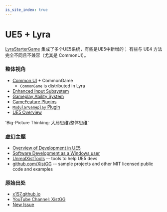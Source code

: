 ```yaml
---
is_site_index: true
---
```



# UE5 + Lyra
[LyraStarterGame](/UE5/LyraStarterGame/)
集成了多个UE5系统，有些是UE5中新增的； 有些与 UE4 方法完全不同且不兼容（尤其是 CommonUI）。


### 整体视角 

- [Common UI](/UE5/CommonUI/) + CommonGame
  - `CommonGame` is distributed in Lyra
- [Enhanced Input Subsystem](/UE5/EnhancedInput/)
- [Gameplay Ability System](/UE5/GameplayAbilitySystem/)
- [GameFeature Plugins](/UE5/GameFeatures/)
- [`ModularGameplay` Plugin](/UE5/ModularGameplay/)
- [UE5 Overview](/UE5/)

'Big-Picture Thinking: 大局思维\整体思维'

### 虚幻主题

- [Overview of Development in UE5](/UE5/Dev/)
- [Software Development as a Windows user](/Windows/)
- [UnrealXistTools](/UnrealXistTools/) -- tools to help UE5 devs
- [github.com/XistGG](https://github.com/XistGG) -- sample projects and other MIT licensed public code and examples


### 原始出处

-  [x157.github.io](https://x157.github.io)  
-  [YouTube Channel: XistGG](https://youtube.com/c/XistGG)  
-  [New Issue](https://github.com/x157/x157.github.io/labels/tutorial%20request)
